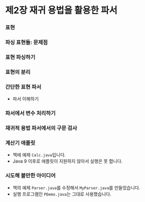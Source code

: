 # 제2장 재귀 용법을 활용한 파서

### 표현
### 파싱 표현들: 문제점
### 표현 파싱하기
### 표현의 분리
### 간단한 표현 파서
- 파서 이해하기
### 파서에서 변수 처리하기
### 재귀적 용법 파서에서의 구문 검사
### 계산기 애플릿
* 책에 예제 `Calc.java`입니다.
* Java 9 이후로 애플릿이 지원하지 않아서 실행은 못 합니다.
### 시도해 볼만한 아이디어
* 책의 예제 `Parser.java`를 수정해서 `MyParser.java`를 만들었습니다.
* 실행 프로그램인 `PDemo.java`는 그대로 사용했습니다.
